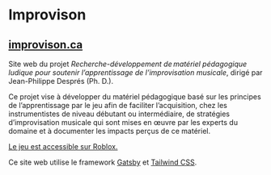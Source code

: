 # Improvison

## [improvison.ca](https://www.improvison.ca/)

Site web du projet *Recherche-développement de matériel pédagogique ludique pour soutenir l’apprentissage de l’improvisation musicale*, dirigé par Jean-Philippe Després (Ph. D.).

Ce projet vise à développer du matériel pédagogique basé sur les principes de l’apprentissage par le jeu afin de faciliter l’acquisition, chez les instrumentistes de niveau débutant ou intermédiaire, de stratégies d’improvisation musicale qui sont mises en œuvre par les experts du domaine et à documenter les impacts perçus de ce matériel.

[Le jeu est accessible sur Roblox.](https://www.roblox.com/games/5984084686/Improvisondon)

Ce site web utilise le framework [Gatsby](https://www.gatsbyjs.com/) et [Tailwind CSS](https://tailwindcss.com/docs).